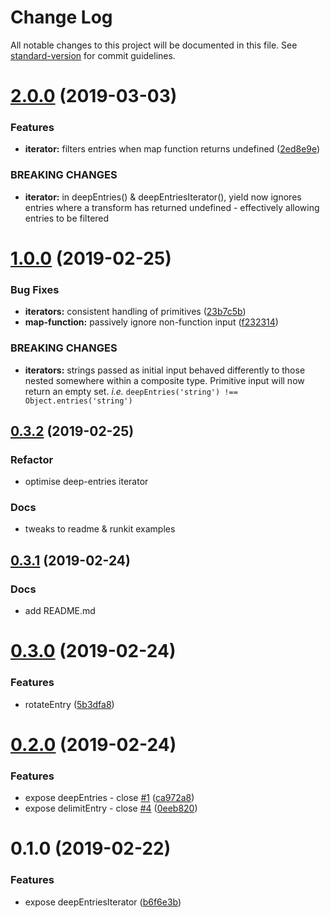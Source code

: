 # Change Log

All notable changes to this project will be documented in this file. See [standard-version](https://github.com/conventional-changelog/standard-version) for commit guidelines.

# [2.0.0](https://github.com/mylesj/deep-entries/compare/v1.0.0...v2.0.0) (2019-03-03)

### Features

-   **iterator:** filters entries when map function returns undefined ([2ed8e9e](https://github.com/mylesj/deep-entries/commit/2ed8e9e))

### BREAKING CHANGES

-   **iterator:** in deepEntries() & deepEntriesIterator(), yield now ignores entries where a transform has returned undefined - effectively allowing entries to be filtered

# [1.0.0](https://github.com/mylesj/deep-entries/compare/v0.3.2...v1.0.0) (2019-02-25)

### Bug Fixes

-   **iterators:** consistent handling of primitives ([23b7c5b](https://github.com/mylesj/deep-entries/commit/23b7c5b))
-   **map-function:** passively ignore non-function input ([f232314](https://github.com/mylesj/deep-entries/commit/f232314))

### BREAKING CHANGES

-   **iterators:** strings passed as initial input behaved differently to those nested somewhere within a composite type. Primitive input will now return an empty set. _i.e._ `deepEntries('string') !== Object.entries('string')`

## [0.3.2](https://github.com/mylesj/deep-entries/compare/v0.3.1...v0.3.2) (2019-02-25)

### Refactor

-   optimise deep-entries iterator

### Docs

-   tweaks to readme & runkit examples

## [0.3.1](https://github.com/mylesj/deep-entries/compare/v0.3.0...v0.3.1) (2019-02-24)

### Docs

-   add README.md

# [0.3.0](https://github.com/mylesj/deep-entries/compare/v0.2.0...v0.3.0) (2019-02-24)

### Features

-   rotateEntry ([5b3dfa8](https://github.com/mylesj/deep-entries/commit/5b3dfa8))

# [0.2.0](https://github.com/mylesj/deep-entries/compare/v0.1.0...v0.2.0) (2019-02-24)

### Features

-   expose deepEntries - close [#1](https://github.com/mylesj/deep-entries/issues/1) ([ca972a8](https://github.com/mylesj/deep-entries/commit/ca972a8))
-   expose delimitEntry - close [#4](https://github.com/mylesj/deep-entries/issues/4) ([0eeb820](https://github.com/mylesj/deep-entries/commit/0eeb820))

# 0.1.0 (2019-02-22)

### Features

-   expose deepEntriesIterator ([b6f6e3b](https://github.com/mylesj/deep-entries/commit/b6f6e3b))
